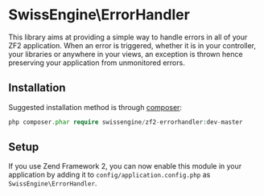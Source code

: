 SwissEngine\ErrorHandler
===============

This library aims at providing a simple way to handle errors in all of your ZF2 application. When an error is triggered, whether it is in your controller, your libraries or anywhere in your views, an exception is thrown hence preserving your application from unmonitored errors.

Installation
------------

Suggested installation method is through [composer](http://getcomposer.org/):

```php
php composer.phar require swissengine/zf2-errorhandler:dev-master
```

Setup
-----

If you use Zend Framework 2, you can now enable this module in your application by adding it to `config/application.config.php` as `SwissEngine\ErrorHandler`.

